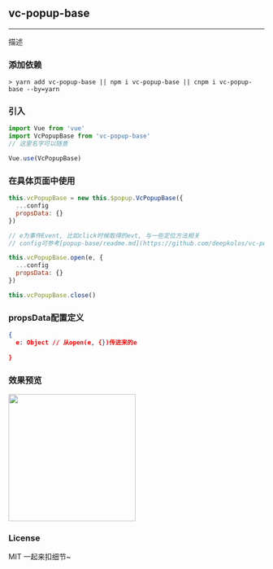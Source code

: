 
## vc-popup-base

-----

描述

### 添加依赖

```shell
> yarn add vc-popup-base || npm i vc-popup-base || cnpm i vc-popup-base --by=yarn
```

### 引入

```javascript
import Vue from 'vue'
import VcPopupBase from 'vc-popup-base'
// 这里名字可以随意

Vue.use(VcPopupBase)
```

### 在具体页面中使用

```javascript
this.vcPopupBase = new this.$popup.VcPopupBase({
  ...config
  propsData: {}
})

// e为事件Event, 比如click时候取得的evt, 与一些定位方法相关
// config可参考[popup-base/readme.md](https://github.com/deepkolos/vc-popup/blob/master/packages/popup-base/readme.md)

this.vcPopupBase.open(e, {
  ...config
  propsData: {}
})

this.vcPopupBase.close()
```

### propsData配置定义

```json
{
  e: Object // 从open(e, {})传进来的e
  
}
```

### 效果预览

<div>
  <img src="https://raw.githubusercontent.com/deepkolos/vc-popup/master/static/vc-popup-base.gif" width = "250" alt="" style="display:inline-block;"/>
</div>

### License

MIT 一起来扣细节~

